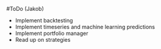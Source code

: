 #ToDo (Jakob)
- Implement backtesting
- Implement timeseries and machine learning predictions
- Implement portfolio manager
- Read up on strategies

